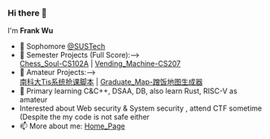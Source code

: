 ### Hi there 👋

I'm **Frank Wu**  


- 🌱 Sophomore [@SUSTech](https://www.sustech.edu.cn/)  
- 🔭 Semester Projects (Full Score):-->  
[Chess_Soul-CS102A](https://github.com/GhostFrankWu/SUSTech_CS102A_Project_2019Froject_2019F) | [Vending_Machine-CS207](https://github.com/GhostFrankWu/SUSTech_CS207_Final-Project_2020f)   
- 🔭 Amateur Projects:-->  
[南科大Tis系统抢课脚本](https://github.com/GhostFrankWu/SUSTech_Tools/tree/main/tis%E9%80%89%E8%AF%BE%E8%84%9A%E6%9C%AC)  | [Graduate_Map-蹭饭地图生成器](https://www.bilibili.com/video/BV15h411d7Cf/)    
- 🤔 Primary learning C&C++, DSAA, DB, also learn Rust, RISC-V as amateur   
- Interested about Web security & System security , attend CTF sometime (Despite the my code is not safe either  
- 📫 More about me: [Home_Page](http://106.52.237.196/)  
### 
<!-- [![Github stats](https://github-readme-stats.vercel.app/api?username=ghostfrankwu&hide_rank=true&show_icons=true&count_private=true)](https://github.com/anuraghazra/github-readme-stats) -->
